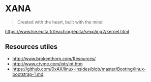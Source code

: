 # XANA

> Created with the heart, built with the mind

https://www.lse.epita.fr/teaching/epita/sexp/ing2/kernel.html

## Resources utiles

* http://www.brokenthorn.com/Resources/
* http://www.ctyme.com/intr/int.htm
* https://github.com/0xAX/linux-insides/blob/master/Booting/linux-bootstrap-1.md
